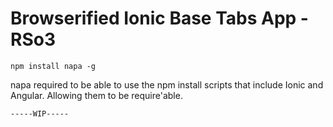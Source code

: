 # Browserified Ionic Base Tabs App - RSo3

```
npm install napa -g
```

napa required to be able to use the npm install scripts that include Ionic and Angular.  Allowing them to be require'able.


```
-----WIP-----
```
